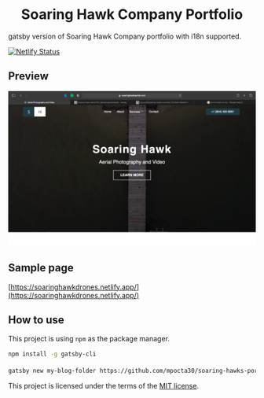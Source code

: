 <h1 align="center">
  Soaring Hawk Company Portfolio
</h1>

gatsby version of Soaring Hawk Company portfolio with i18n supported.

[![Netlify Status](https://api.netlify.com/api/v1/badges/dece45c2-54c6-4c2c-b081-5bc7bc1da339/deploy-status)](https://app.netlify.com/sites/soaringhawkdrones/deploys)

## Preview

![soaring-hawks-portfolio](/src/assets/images/screenshots/soaring-hawk-preview.png)

## Sample page

[https://soaringhawkdrones.netlify.app/](https://soaringhawkdrones.netlify.app/)


## How to use

This project is using `npm` as the package manager.

```sh
npm install -g gatsby-cli

gatsby new my-blog-folder https://github.com/mpocta30/soaring-hawks-portfolio
```

This project is licensed under the terms of the [MIT license](/LICENSE).
